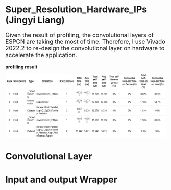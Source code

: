 # Super_Resolution_Hardware_IPs (Jingyi Liang)

<font size = 4>

Given the result of profiling, the convolutional layers of ESPCN are taking the most of time. Therefore, I use Vivado 2022.2 to re-design the convolutional layer on hardware to accelerate the application. 
 
</font>
 
**profiling result**

<img src="profiling_result.jpg" width="600" height="200" />

# Convolutional Layer



# Input and output Wrapper


